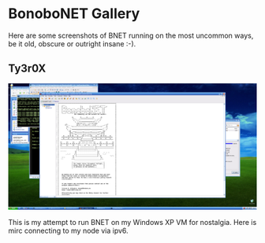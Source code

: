 BonoboNET Gallery
============

Here are some screenshots of BNET running on the most uncommon ways, be it old, obscure or outright insane :-).
 
## Ty3r0X

![BNET on mirc running on Windows XP via ipv6](photos/xp_mirc_bnet.png)

This is my attempt to run BNET on my Windows XP VM for nostalgia. Here is mirc connecting to my node via ipv6. 
